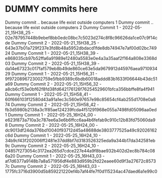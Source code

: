 # DUMMY commits here

Dummy commit .. because life exist outside computers 1
Dummy commit .. because life exist outside computers 2
Dummy Commit 1 - 2022-05-21_15H38_25 - 02e787957448b9ebef8bb0edc08bc7c5023d274c8f8c96626da1ce07c9f14cde
Dummy Commit 2 - 2022-05-21_15H38_25 - 643e37b01a729f237e3fd8b48a5952dbdacd1fde8db74947e7af00d02bc74924
Dummy Commit 1 - 2022-05-21_15H38_39 - e868035cb97b52ffa6a91989e12480a5583e0e4a3a35aaf2f164a808e3368d03
Dummy Commit 2 - 2022-05-21_15H38_39 - da14e67323c017faf579eb8b49de860ce63e5da9679912d45976aea971093429
Dummy Commit 1 - 2022-05-21_15H56_31 - 9f9720896723002759e5fbb9389c6bdb60018addd83b1633f06644b43dc51a69
Dummy Commit 2 - 2022-05-21_15H56_32 - a8cb6cf53e0bf62f8fd38fd642176126f76254529601bfca356bbffe8fa4f941
Dummy Commit 1 - 2022-05-21_15H58_41 - 60f666103f12580d43a91a1ec3c560e97657e98c85654cf4ab255d1708e0a874
Dummy Commit 2 - 2022-05-21_15H58_42 - fb3d5980b2138a3c1f85ae124239fcda4f51291968e055a7498fd05096aa0ed1
Dummy Commit 1 - 2022-05-25_16H24_00 - e623f873a710a3c787ee6a3e6b6ffcc6aa4b6fefab9c910c12b83fd75060da98
Dummy Commit 2 - 2022-05-25_16H24_00 - dc9013df24da376bd10040f93712d45a48688de3803777525a49c92026162c6d
Dummy Commit 1 - 2022-05-25_16H24_10 - 34b9cf43f202006ff2481e37dd8bf7d3183526325eda9a344b17da342581eb9c
Dummy Commit 2 - 2022-05-25_16H24_10 - 04857f273054c3172ea265d7cdce227e44a9f8bae932b402d2ec8b784c086a20
Dummy Commit 1 - 2022-05-25_16H43_03 - af7d6377a9148b7a8a571956df4e883d959b2fd22eaee60d9f3a27672c85737c
Dummy Commit 2 - 2022-05-25_16H43_03 - 1775fc3716d3900d5b859221220ef4b7af44fe7f0d115234ac47daed6a1e99c0
